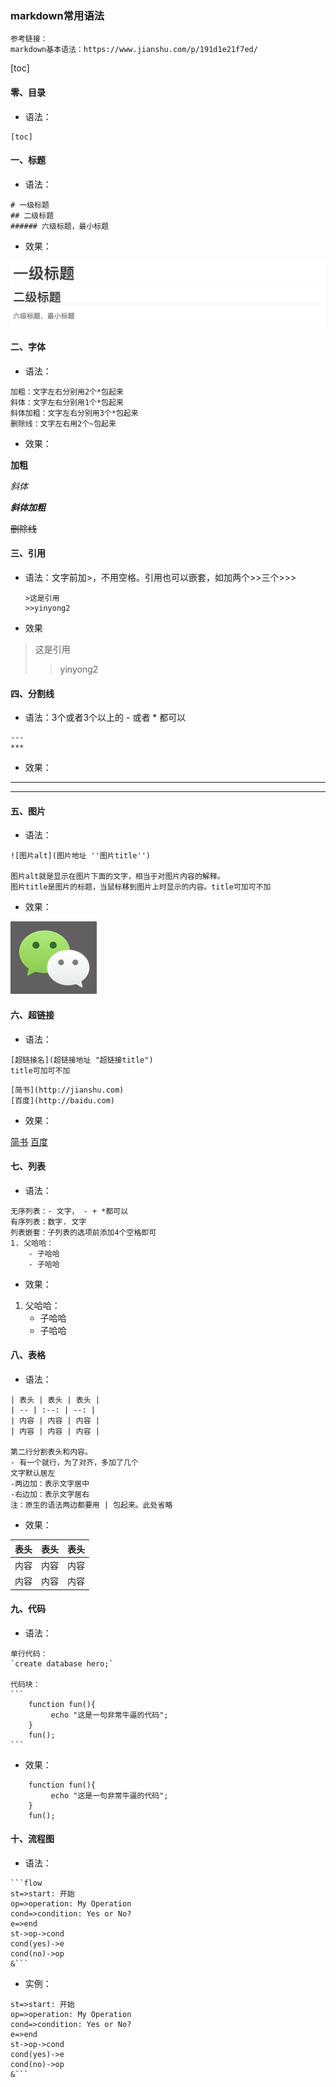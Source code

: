 ### markdown常用语法

```
参考链接：
markdown基本语法：https://www.jianshu.com/p/191d1e21f7ed/
```



[toc]

#### 零、目录

- 语法：

```
[toc]
```



#### 一、标题

- 语法：

```
# 一级标题
## 二级标题
###### 六级标题，最小标题
```

- 效果：

![](https://github.com/jessie33/Web/raw/master/IMG/markdown标题效果.png)



#### 二、字体

- 语法：

```
加粗：文字左右分别用2个*包起来
斜体：文字左右分别用1个*包起来
斜体加粗：文字左右分别用3个*包起来
删除线：文字左右用2个~包起来
```

- 效果：

**加粗**

*斜体*

***斜体加粗***

~~删除线~~



#### 三、引用

- 语法：文字前加>，不用空格。引用也可以嵌套，如加两个>>三个>>>

  ```
  >这是引用
  >>yinyong2
  ```

- 效果

>这是引用
>
>>yinyong2



#### 四、分割线

- 语法：3个或者3个以上的 - 或者 * 都可以

```
---
***
```

- 效果：

---
***



#### 五、图片

- 语法：

```
![图片alt](图片地址 ''图片title'')

图片alt就是显示在图片下面的文字，相当于对图片内容的解释。
图片title是图片的标题，当鼠标移到图片上时显示的内容。title可加可不加
```

- 效果：

![wēixin](https://github.com/jessie33/Web/raw/master/IMG/logo_weixin.png)



#### 六、超链接

- 语法：

```
[超链接名](超链接地址 "超链接title")
title可加可不加
```

```
[简书](http://jianshu.com)
[百度](http://baidu.com)
```

- 效果：

[简书](http://jianshu.com)
[百度](http://baidu.com)



#### 七、列表

- 语法：

```
无序列表：- 文字， - + *都可以
有序列表：数字. 文字
列表嵌套：子列表的选项前添加4个空格即可
1. 父哈哈：
    - 子哈哈
    - 子哈哈
```

- 效果：

1. 父哈哈：
    - 子哈哈
    - 子哈哈



#### 八、表格

- 语法：

```
| 表头 | 表头 | 表头 |
| -- | :--: | --: |
| 内容 | 内容 | 内容 |
| 内容 | 内容 | 内容 |

第二行分割表头和内容。
- 有一个就行，为了对齐，多加了几个
文字默认居左
-两边加：表示文字居中
-右边加：表示文字居右
注：原生的语法两边都要用 | 包起来。此处省略
```

- 效果：

| 表头 | 表头 | 表头 |
| ---- | :--: | ---: |
| 内容 | 内容 | 内容 |
| 内容 | 内容 | 内容 |



#### 九、代码

- 语法：

```
单行代码：
`create database hero;`

代码块：
​```
    function fun(){
         echo "这是一句非常牛逼的代码";
    }
    fun();
​```
```

- 效果：

```
    function fun(){
         echo "这是一句非常牛逼的代码";
    }
    fun();
```



#### 十、流程图

- 语法：

```
​```flow
st=>start: 开始
op=>operation: My Operation
cond=>condition: Yes or No?
e=>end
st->op->cond
cond(yes)->e
cond(no)->op
&```
```

- 实例：

```flow
st=>start: 开始
op=>operation: My Operation
cond=>condition: Yes or No?
e=>end
st->op->cond
cond(yes)->e
cond(no)->op
&```
```



